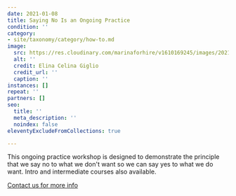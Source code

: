 ```yaml
---
date: 2021-01-08
title: Saying No Is an Ongoing Practice
condition: ''
category:
- site/taxonomy/category/how-to.md
image:
  src: https://res.cloudinary.com/marinaforhire/v1610169245/images/2021/01/Big_Shoes_-_Having_Fun_ch0jfe.png
  alt: ''
  credit: Elina Celina Giglio
  credit_url: ''
  caption: ''
instances: []
repeat: ''
partners: []
seo:
  title: ''
  meta_description: ''
  noindex: false
eleventyExcludeFromCollections: true

---
```

This ongoing practice workshop is designed to demonstrate the principle that we say no to what we don't want so we can say yes to what we do want. Intro and intermediate courses also available.

[Contact us for more info]()
